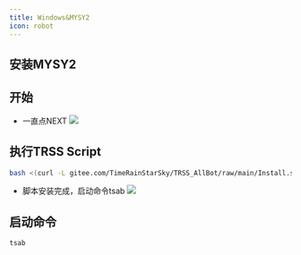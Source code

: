 ```yaml
---
title: Windows&MYSY2
icon: robot
---
```


## 安装MYSY2
<VPBanner
  title="安装MYSY2"
  content=""
  :actions='[
    {
      text: "立即下载",
      link:"https://gitee.com/qianzhi11_admin/docs/releases/download/1.0/msys2-x86_64-20240727.exe",
    },
  ]'
/>

## 开始
- 一直点NEXT
![](/images/TRSS/Windows/1/1.png)
## 执行TRSS Script
   ```bash
   bash <(curl -L gitee.com/TimeRainStarSky/TRSS_AllBot/raw/main/Install.sh)
   ```
- 脚本安装完成，启动命令tsab
![](/images/TRSS/Windows/1/2.png)
## 启动命令
```
tsab
```